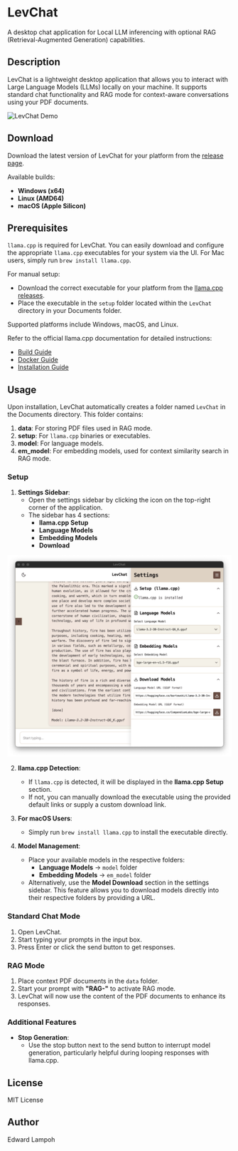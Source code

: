 # LevChat  

A desktop chat application for Local LLM inferencing with optional RAG (Retrieval-Augmented Generation) capabilities.  

## Description  

LevChat is a lightweight desktop application that allows you to interact with Large Language Models (LLMs) locally on your machine. It supports standard chat functionality and RAG mode for context-aware conversations using your PDF documents.  

![LevChat Demo](./levChat2.gif)  

## Download  

Download the latest version of LevChat for your platform from the [release page](https://github.com/edielam/lev-chat/releases/tag/v0.0.2).  

Available builds:  
- **Windows (x64)**  
- **Linux (AMD64)**  
- **macOS (Apple Silicon)**  

## Prerequisites  

`llama.cpp` is required for LevChat. You can easily download and configure the appropriate `llama.cpp` executables for your system via the UI. For Mac users, simply run `brew install llama.cpp`. 

For manual setup:  
- Download the correct executable for your platform from the [llama.cpp releases](https://github.com/ggerganov/llama.cpp/releases).  
- Place the executable in the `setup` folder located within the `LevChat` directory in your Documents folder.  

Supported platforms include Windows, macOS, and Linux.  

Refer to the official llama.cpp documentation for detailed instructions:  
- [Build Guide](https://github.com/ggerganov/llama.cpp/blob/master/docs/build.md)  
- [Docker Guide](https://github.com/ggerganov/llama.cpp/blob/master/docs/docker.md)  
- [Installation Guide](https://github.com/ggerganov/llama.cpp/blob/master/docs/install.md)  

## Usage  

Upon installation, LevChat automatically creates a folder named `LevChat` in the Documents directory. This folder contains:  
1. **data**: For storing PDF files used in RAG mode.  
2. **setup**: For `llama.cpp` binaries or executables.  
3. **model**: For language models.  
4. **em_model**: For embedding models, used for context similarity search in RAG mode.  

### Setup  

1. **Settings Sidebar**:  
   - Open the settings sidebar by clicking the icon on the top-right corner of the application.  
   - The sidebar has 4 sections:  
     - **llama.cpp Setup**  
     - **Language Models**  
     - **Embedding Models**  
     - **Download**  

![LevChat Settings](./leb.png)  

2. **llama.cpp Detection**:  
   - If `llama.cpp` is detected, it will be displayed in the **llama.cpp Setup** section.  
   - If not, you can manually download the executable using the provided default links or supply a custom download link.  

3. **For macOS Users**:  
   - Simply run `brew install llama.cpp` to install the executable directly.  

4. **Model Management**:  
   - Place your available models in the respective folders:  
     - **Language Models** → `model` folder  
     - **Embedding Models** → `em_model` folder  
   - Alternatively, use the **Model Download** section in the settings sidebar. This feature allows you to download models directly into their respective folders by providing a URL.  

### Standard Chat Mode  

1. Open LevChat.  
2. Start typing your prompts in the input box.  
3. Press Enter or click the send button to get responses.  

### RAG Mode  

1. Place context PDF documents in the `data` folder.  
2. Start your prompt with **"RAG-"** to activate RAG mode.  
3. LevChat will now use the content of the PDF documents to enhance its responses.  

### Additional Features  

- **Stop Generation**:  
  - Use the stop button next to the send button to interrupt model generation, particularly helpful during looping responses with llama.cpp.  

## License  

MIT License  

## Author  

Edward Lampoh  
